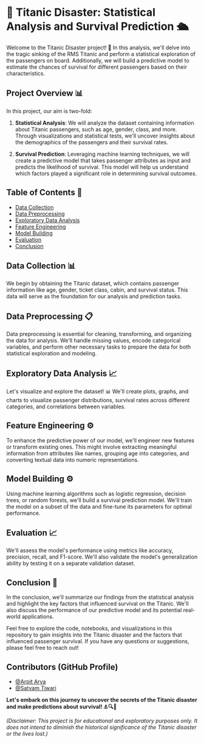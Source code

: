 # 🚢 Titanic Disaster: Statistical Analysis and Survival Prediction 🛳️

Welcome to the Titanic Disaster project! 🌊 In this analysis, we'll delve into the tragic sinking of the RMS Titanic and perform a statistical exploration of the passengers on board. Additionally, we will build a predictive model to estimate the chances of survival for different passengers based on their characteristics.

## Project Overview 📊

In this project, our aim is two-fold:
1. **Statistical Analysis**: We will analyze the dataset containing information about Titanic passengers, such as age, gender, class, and more. Through visualizations and statistical tests, we'll uncover insights about the demographics of the passengers and their survival rates.

2. **Survival Prediction**: Leveraging machine learning techniques, we will create a predictive model that takes passenger attributes as input and predicts the likelihood of survival. This model will help us understand which factors played a significant role in determining survival outcomes.

## Table of Contents 📑

- [Data Collection](#data-collection)
- [Data Preprocessing](#data-preprocessing)
- [Exploratory Data Analysis](#exploratory-data-analysis)
- [Feature Engineering](#feature-engineering)
- [Model Building](#model-building)
- [Evaluation](#evaluation)
- [Conclusion](#conclusion)

## Data Collection 📊

We begin by obtaining the Titanic dataset, which contains passenger information like age, gender, ticket class, cabin, and survival status. This data will serve as the foundation for our analysis and prediction tasks.

## Data Preprocessing 📋

Data preprocessing is essential for cleaning, transforming, and organizing the data for analysis. We'll handle missing values, encode categorical variables, and perform other necessary tasks to prepare the data for both statistical exploration and modeling.

## Exploratory Data Analysis 📈

Let's visualize and explore the dataset! 📊 We'll create plots, graphs, and charts to visualize passenger distributions, survival rates across different categories, and correlations between variables.

## Feature Engineering ⚙️

To enhance the predictive power of our model, we'll engineer new features or transform existing ones. This might involve extracting meaningful information from attributes like names, grouping age into categories, and converting textual data into numeric representations.

## Model Building ⚙️

Using machine learning algorithms such as logistic regression, decision trees, or random forests, we'll build a survival prediction model. We'll train the model on a subset of the data and fine-tune its parameters for optimal performance.

## Evaluation 📈

We'll assess the model's performance using metrics like accuracy, precision, recall, and F1-score. We'll also validate the model's generalization ability by testing it on a separate validation dataset.

## Conclusion 📝

In the conclusion, we'll summarize our findings from the statistical analysis and highlight the key factors that influenced survival on the Titanic. We'll also discuss the performance of our predictive model and its potential real-world applications.

Feel free to explore the code, notebooks, and visualizations in this repository to gain insights into the Titanic disaster and the factors that influenced passenger survival. If you have any questions or suggestions, please feel free to reach out!

## Contributors (GitHub Profile)

* [@Arpit Arya](https://github.com/arpit22n0295)
* [@Satyam Tiwari](https://github.com/Official-Satyam-Tiwari)

**Let's embark on this journey to uncover the secrets of the Titanic disaster and make predictions about survival! ⚓🔍🌟**

*(Disclaimer: This project is for educational and exploratory purposes only. It does not intend to diminish the historical significance of the Titanic disaster or the lives lost.)*
